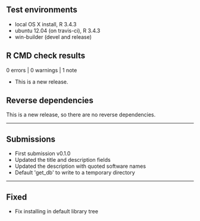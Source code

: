 ## Test environments
* local OS X install, R 3.4.3
* ubuntu 12.04 (on travis-ci), R 3.4.3
* win-builder (devel and release)

## R CMD check results

0 errors | 0 warnings | 1 note

* This is a new release.

## Reverse dependencies

This is a new release, so there are no reverse dependencies.

---

## Submissions

* First submission v0.1.0
* Updated the title and description fields
* Updated the description with quoted software names
* Default 'get_db' to write to a temporary directory

---

## Fixed

* Fix installing in default library tree
